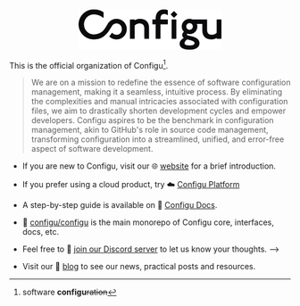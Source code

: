 <p align="center">
  <br/>
  <a href="https://configu.com?utm_source=github" target="_blank">
    <picture>
      <source media="(prefers-color-scheme: dark)" srcset="https://raw.githubusercontent.com/configu/.github/main/assets/logo/white.svg">
      <img alt="Configu Logo" src="https://raw.githubusercontent.com/configu/.github/main/assets/logo/black.svg" width="256"/>
    </picture>
  </a>
</p>

This is the official organization of Configu[^origin].

> We are on a mission to redefine the essence of software configuration management, making it a seamless, intuitive process. By eliminating the complexities and manual intricacies associated with configuration files, we aim to drastically shorten development cycles and empower developers. Configu aspires to be the benchmark in configuration management, akin to GitHub's role in source code management, transforming configuration into a streamlined, unified, and error-free aspect of software development.

- If you are new to Configu, visit our 🌐 [website](https://configu.com/?utm_source=github&utm_medium=community_health) for a brief introduction.

- If you prefer using a cloud product, try ☁️ [Configu Platform](https://app.configu.com/?utm_source=github&utm_medium=community_health&sign_up=true)

- A step-by-step guide is available on 📖 [Configu Docs](https://configu.com/docs/get-started/?utm_source=github&utm_medium=community_health).

- 💾 [configu/configu](https://github.com/configu/configu) is the main monorepo of Configu core, interfaces, docs, etc.

- Feel free to 💬 [join our Discord server](https://discord.gg/cjSBxnB9z8) to let us know your thoughts. -->

- Visit our 📝 [blog](https://configu.com/blog/?utm_source=github&utm_medium=community_health) to see our news, practical posts and resources.

[^origin]: software **configu**~~ration~~